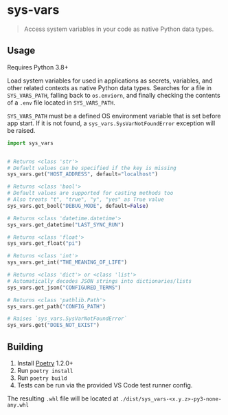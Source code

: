 # sys-vars

> Access system variables in your code as native Python data types.

## Usage

Requires Python 3.8+

Load system variables for used in applications as secrets, variables,
and other related contexts as native Python data types. Searches for
a file in `SYS_VARS_PATH`, falling back to `os.enviorn`, and finally
checking the contents of a `.env` file located in `SYS_VARS_PATH`.

`SYS_VARS_PATH` must be a defined OS environment variable that is set
before app start. If it is not found, a `sys_vars.SysVarNotFoundError`
exception will be raised.


```python
import sys_vars


# Returns <class 'str'>
# Default values can be specified if the key is missing
sys_vars.get("HOST_ADDRESS", default="localhost")

# Returns <class 'bool'>
# Default values are supported for casting methods too
# Also treats "t", "true", "y", "yes" as True value
sys_vars.get_bool("DEBUG_MODE", default=False)

# Returns <class 'datetime.datetime'>
sys_vars.get_datetime("LAST_SYNC_RUN")

# Returns <class 'float'>
sys_vars.get_float("pi")

# Returns <class 'int'>
sys_vars.get_int("THE_MEANING_OF_LIFE")

# Returns <class 'dict'> or <class 'list'>
# Automatically decodes JSON strings into dictionaries/lists
sys_vars.get_json("CONFIGURED_TERMS")

# Returns <class 'pathlib.Path'>
sys_vars.get_path("CONFIG_PATH")

# Raises `sys_vars.SysVarNotFoundError`
sys_vars.get("DOES_NOT_EXIST")
```

## Building

1. Install [Poetry](https://python-poetry.org/) 1.2.0+
1. Run `poetry install`
1. Run `poetry build`
1. Tests can be run via the provided VS Code test runner config.

The resulting `.whl` file will be located at
`./dist/sys_vars-<x.y.z>-py3-none-any.whl`
